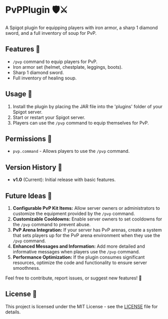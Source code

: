 # PvPPlugin 🛡️⚔️

A Spigot plugin for equipping players with iron armor, a sharp 1 diamond sword, and a full inventory of soup for PvP.

## Features 🌟

- `/pvp` command to equip players for PvP.
- Iron armor set (helmet, chestplate, leggings, boots).
- Sharp 1 diamond sword.
- Full inventory of healing soup.

## Usage 🚀

1. Install the plugin by placing the JAR file into the 'plugins' folder of your Spigot server.
2. Start or restart your Spigot server.
3. Players can use the `/pvp` command to equip themselves for PvP.

## Permissions 🔑

- `pvp.command` - Allows players to use the `/pvp` command.

## Version History 📜

- **v1.0** (Current): Initial release with basic features.

## Future Ideas 🚀

1. **Configurable PvP Kit Items:** Allow server owners or administrators to customize the equipment provided by the `/pvp` command.
2. **Customizable Cooldowns:** Enable server owners to set cooldowns for the `/pvp` command to prevent abuse.
3. **PvP Arena Integration:** If your server has PvP arenas, create a system that sets players up for the PvP arena environment when they use the `/pvp` command.
4. **Enhanced Messages and Information:** Add more detailed and informative messages when players use the `/pvp` command.
5. **Performance Optimization:** If the plugin consumes significant resources, optimize the code and functionality to ensure server smoothness.

Feel free to contribute, report issues, or suggest new features! 🚀

## License 📄

This project is licensed under the MIT License - see the [LICENSE](LICENSE) file for details.
